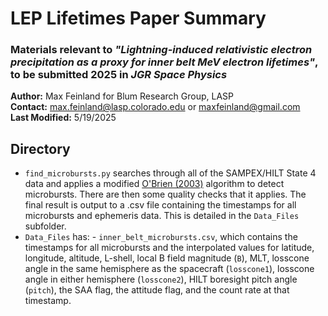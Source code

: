 # LEP Lifetimes Paper Summary
### Materials relevant to *"Lightning-induced relativistic electron precipitation as a proxy for inner belt MeV electron lifetimes"*, to be submitted 2025 in *JGR Space Physics*

**Author:** Max Feinland for Blum Research Group, LASP \
**Contact:** max.feinland@lasp.colorado.edu or maxfeinland@gmail.com \
**Last Modified:** 5/19/2025


## Directory
- `find_microbursts.py` searches through all of the SAMPEX/HILT State 4 data and applies a modified [O'Brien (2003)](https://doi.org/10.1029/2002JA009784) algorithm to detect microbursts. There are then some quality checks that it applies. The final result is output to a .csv file containing the timestamps for all microbursts and ephemeris data. This is detailed in the `Data_Files` subfolder.
- `Data_Files` has:
      -    `inner_belt_microbursts.csv`, which contains the timestamps for all microbursts and the interpolated values for latitude, longitude, altitude, L-shell, local B field magnitude (`B`), MLT, losscone angle in the same hemisphere as the spacecraft (`losscone1`), losscone angle in either hemisphere (`losscone2`), HILT boresight pitch angle (`pitch`), the SAA flag, the attitude flag, and the count rate at that timestamp. 
